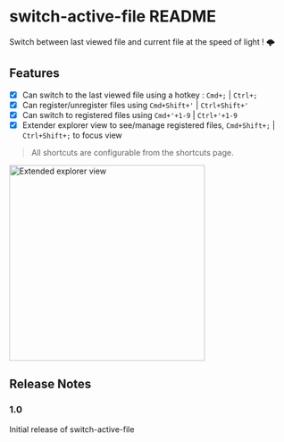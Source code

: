 # switch-active-file README

Switch between last viewed file and current file at the speed of light ! 🌩️

## Features

- [x] Can switch to the last viewed file using a hotkey : `Cmd+;` | `Ctrl+;`
- [x] Can register/unregister files using `Cmd+Shift+'` | `Ctrl+Shift+'`
- [x] Can switch to registered files using `Cmd+'+1-9` | `Ctrl+'+1-9`
- [x] Extender explorer view to see/manage registered files, `Cmd+Shift+;` | `Ctrl+Shift+;` to focus view

> All shortcuts are configurable from the shortcuts page.

<img width="350" alt="Extended explorer view" src="https://github.com/karquelf/switch-active-file/assets/4288271/490b893f-5bf4-4f10-bd5e-e4a1017f3686">


## Release Notes

### 1.0

Initial release of switch-active-file
